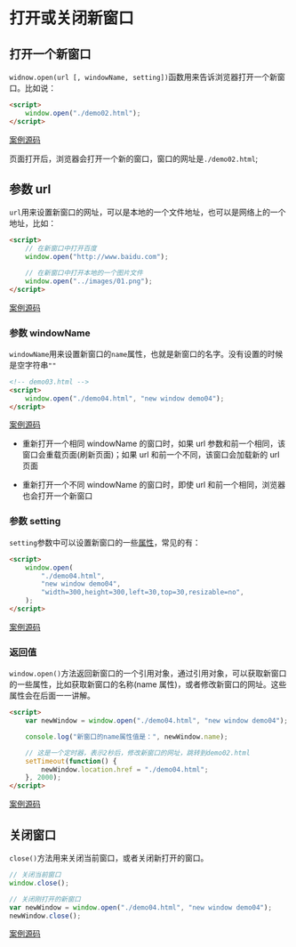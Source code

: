 # 打开或关闭新窗口

## 打开一个新窗口

`widnow.open(url [, windowName, setting])`函数用来告诉浏览器打开一个新窗口。比如说：

```html
<script>
    window.open("./demo02.html");
</script>
```

[案例源码](./demo/demo01.html)

页面打开后，浏览器会打开一个新的窗口，窗口的网址是`./demo02.html`;

## 参数 url

`url`用来设置新窗口的网址，可以是本地的一个文件地址，也可以是网络上的一个地址，比如：

```html
<script>
    // 在新窗口中打开百度
    window.open("http://www.baidu.com");

    // 在新窗口中打开本地的一个图片文件
    window.open("../images/01.png");
</script>
```

[案例源码](./demo/demo02.html)

### 参数 windowName

`windowName`用来设置新窗口的`name`属性，也就是新窗口的名字。没有设置的时候是空字符串`""`

```html
<!-- demo03.html -->
<script>
    window.open("./demo04.html", "new window demo04");
</script>
```

[案例源码](./demo/demo03.html)

-   重新打开一个相同 windowName 的窗口时，如果 url 参数和前一个相同，该窗口会重载页面(刷新页面)；如果 url 和前一个不同，该窗口会加载新的 url 页面

-   重新打开一个不同 windowName 的窗口时，即使 url 和前一个相同，浏览器也会打开一个新窗口

### 参数 setting

`setting`参数中可以设置新窗口的一些[属性](https://developer.mozilla.org/zh-CN/docs/Web/API/Window/open#Position%20and%20size%20features)，常见的有：

```html
<script>
    window.open(
        "./demo04.html",
        "new window demo04",
        "width=300,height=300,left=30,top=30,resizable=no",
    );
</script>
```

[案例源码](./demo/demo05.html)

### 返回值

`window.open()`方法返回新窗口的一个引用对象，通过引用对象，可以获取新窗口的一些属性，比如获取新窗口的名称(name 属性)，或者修改新窗口的网址。这些属性会在后面一一讲解。

```html
<script>
    var newWindow = window.open("./demo04.html", "new window demo04");

    console.log("新窗口的name属性值是：", newWindow.name);

    // 这是一个定时器，表示2秒后，修改新窗口的网址，跳转到demo02.html
    setTimeout(function() {
        newWindow.location.href = "./demo04.html";
    }, 2000);
</script>
```

[案例源码](./demo/demo06.html)

## 关闭窗口

`close()`方法用来关闭当前窗口，或者关闭新打开的窗口。

```js
// 关闭当前窗口
window.close();

// 关闭刚打开的新窗口
var newWindow = window.open("./demo04.html", "new window demo04");
newWindow.close();
```

[案例源码](./demo/demo07.html)
